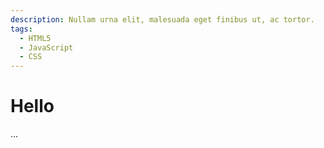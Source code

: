 ```yaml
---
description: Nullam urna elit, malesuada eget finibus ut, ac tortor.
tags:
  - HTML5
  - JavaScript
  - CSS
---
```


# Hello
...
